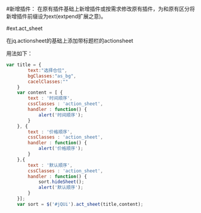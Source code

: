 #新增插件：
在原有插件基础上新增插件或按需求修改原有插件，为和原有区分将新增插件前缀设为ext(extpend扩展之意)。

#ext.act_sheet

在jq.actionsheet的基础上添加带标题栏的actionsheet

用法如下：

``` js
var title = {
		text:"选择仓位",
		bgClasses:"as_bg",
		cacelClasses:""
	}
	var content = [ {
		text : '时间顺序',
		cssClasses : 'action_sheet',
		handler : function() {
			alert('时间顺序');
		}
	}, {
		text : '价格顺序',
		cssClasses : 'action_sheet',
		handler : function() {
			alert('价格顺序');
		}
	},{
		text : '默认顺序',
		cssClasses : 'action_sheet',
		handler : function() {
			sort.hideSheet();
			alert('默认顺序');			
		}
	}];
	var sort = $('#jQUi').act_sheet(title,content);
```
